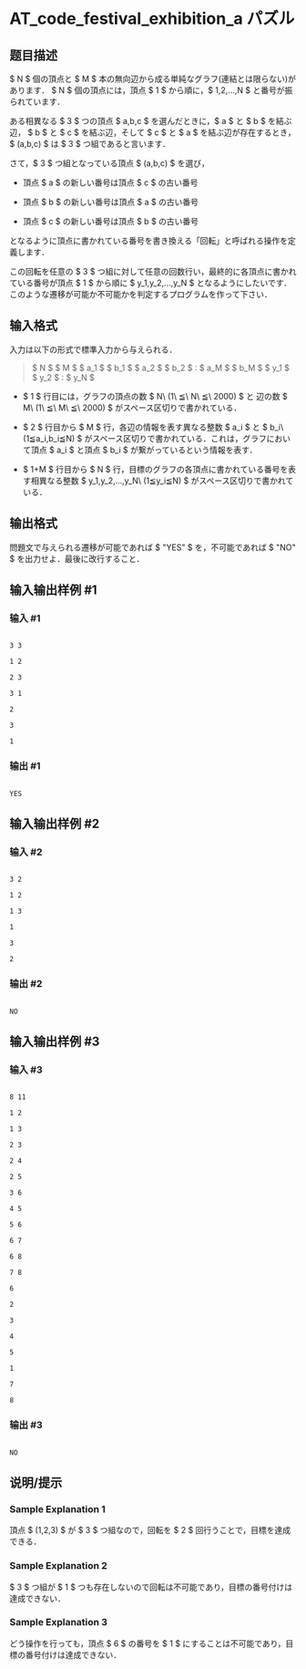 # AT_code_festival_exhibition_a パズル

## 题目描述

[problemUrl]: https://atcoder.jp/contests/code-festival-2014-exhibition/tasks/code_festival_exhibition_a

$ N $ 個の頂点と $ M $ 本の無向辺から成る単純なグラフ(連結とは限らない)があります． $ N $ 個の頂点には，頂点 $ 1 $ から順に，$ 1,2,...,N $ と番号が振られています．

ある相異なる $ 3 $ つの頂点 $ a,b,c $ を選んだときに，$ a $ と $ b $ を結ぶ辺， $ b $ と $ c $ を結ぶ辺，そして $ c $ と $ a $ を結ぶ辺が存在するとき， $ (a,b,c) $ は $ 3 $ つ組であると言います．

さて，$ 3 $ つ組となっている頂点 $ (a,b,c) $ を選び，

- 頂点 $ a $ の新しい番号は頂点 $ c $ の古い番号
- 頂点 $ b $ の新しい番号は頂点 $ a $ の古い番号
- 頂点 $ c $ の新しい番号は頂点 $ b $ の古い番号

となるように頂点に書かれている番号を書き換える「回転」と呼ばれる操作を定義します．

この回転を任意の $ 3 $ つ組に対して任意の回数行い，最終的に各頂点に書かれている番号が頂点 $ 1 $ から順に $ y_1,y_2,...,y_N $ となるようにしたいです． このような遷移が可能か不可能かを判定するプログラムを作って下さい．

## 输入格式

入力は以下の形式で標準入力から与えられる．

> $ N $ $ M $ $ a_1 $ $ b_1 $ $ a_2 $ $ b_2 $ : $ a_M $ $ b_M $ $ y_1 $ $ y_2 $ : $ y_N $

- $ 1 $ 行目には，グラフの頂点の数 $ N\ (1\ ≦\ N\ ≦\ 2000) $ と 辺の数 $ M\ (1\ ≦\ M\ ≦\ 2000) $ がスペース区切りで書かれている．
- $ 2 $ 行目から $ M $ 行，各辺の情報を表す異なる整数 $ a_i $ と $ b_i\ (1≦a_i,b_i≦N) $ がスペース区切りで書かれている．これは，グラフにおいて頂点 $ a_i $ と頂点 $ b_i $ が繋がっているという情報を表す．
- $ 1+M $ 行目から $ N $ 行，目標のグラフの各頂点に書かれている番号を表す相異なる整数 $ y_1,y_2,...,y_N\ (1≦y_i≦N) $ がスペース区切りで書かれている．

## 输出格式

問題文で与えられる遷移が可能であれば $ &quot;YES&quot; $ を，不可能であれば $ &quot;NO&quot; $ を出力せよ．最後に改行すること．

## 输入输出样例 #1

### 输入 #1

```
3 3
1 2
2 3
3 1
2
3
1
```

### 输出 #1

```
YES
```

## 输入输出样例 #2

### 输入 #2

```
3 2
1 2
1 3
1
3
2
```

### 输出 #2

```
NO
```

## 输入输出样例 #3

### 输入 #3

```
8 11
1 2
1 3
2 3
2 4
2 5
3 6
4 5
5 6
6 7
6 8
7 8
6
2
3
4
5
1
7
8
```

### 输出 #3

```
NO
```

## 说明/提示

### Sample Explanation 1

頂点 $ (1,2,3) $ が $ 3 $ つ組なので，回転を $ 2 $ 回行うことで，目標を達成できる．

### Sample Explanation 2

$ 3 $ つ組が $ 1 $ つも存在しないので回転は不可能であり，目標の番号付けは達成できない．

### Sample Explanation 3

どう操作を行っても，頂点 $ 6 $ の番号を $ 1 $ にすることは不可能であり，目標の番号付けは達成できない．